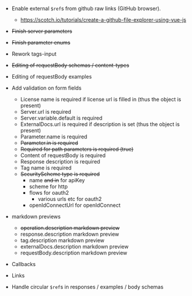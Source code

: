 * Enable external `$ref`s from github raw links (GitHub browser).
  * https://scotch.io/tutorials/create-a-github-file-explorer-using-vue-js

* ~~Finish server parameters~~
* ~~Finish parameter enums~~
* Rework tags-input
* ~~Editing of requestBody schemas / content-types~~
* Editing of requestBody examples
* Add validation on form fields
  * License name is required if license url is filled in (thus the object is present)
  * Server.url is required
  * Server.variable.default is required
  * ExternalDocs.url is required if description is set (thus the object is present)
  * Parameter.name is required
  * ~~Parameter.in is required~~
  * ~~Required for path parameters is required (true)~~
  * Content of requestBody is required
  * Response description is required
  * Tag name is required
  * ~~SecurityScheme type is required~~
    * name ~~and in~~ for apiKey
    * scheme for http
    * flows for oauth2
      * various urls etc for oauth2
    * openIdConnectUrl for openIdConnect
* markdown previews
  * ~~operation.description markdown preview~~
  * response.description markdown preview
  * tag.description markdown preview
  * externalDocs.description markdown preview
  * requestBody.description markdown preview
* Callbacks
* Links
* Handle circular `$ref`s in responses / examples / body schemas
